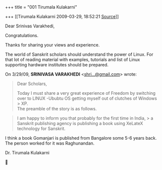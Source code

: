 +++
title = "001 Tirumala Kulakarni"

+++
[[Tirumala Kulakarni	2009-03-29, 18:52:21 [Source](https://groups.google.com/g/bvparishat/c/1on3TKpdyH4)]]



Dear Srinivas Varakhedi,



Congratulations.



Thanks for sharing your views and experience.



The world of Sanskrit scholars should understand the power of Linux. For that lot of reading material with examples, tutorials and list of Linux supporting hardware institutes should be prepared.  
  


On 3/29/09, **SRINIVASA VARAKHEDI** \<[shri...@gmail.com]()\> wrote:

>   
> Dear Scholars,  
>   
> Today I must share a very great experience of Freedom by switching  
> over to LINUX -Ububtu OS getting myself out of clutches of Windows > XP.  
> The preamble of the story is as follows.  
>   
>   

> I am happy to inform you that probably for the first time in India, > a  
> Sanskrit publishing agency is publishing a book using XeLateX  
> technology for Sanskrit.



I think a book Gomanjari is published from Bangalore some 5-6 years back. The person worked for it was Raghunandan.



Dr. Tirumala Kulakarni




